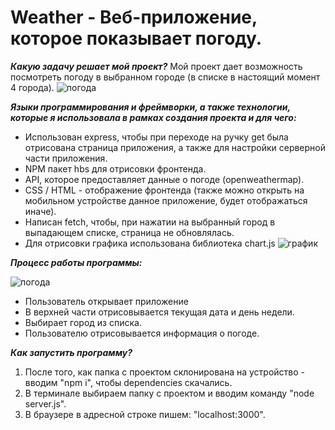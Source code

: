 # Weather - Веб-приложение, которое показывает погоду.

***Какую задачу решает мой проект?*** Мой проект дает возможность посмотреть погоду в выбранном городе (в списке в настоящий момент 4 города).
![погода](http://images.vfl.ru/ii/1603878826/680cb363/32107632.png)

***Языки программирования и фреймворки, а также технологии, которые я использовала в рамках создания проекта и для чего:***

- Использован express, чтобы при переходе на ручку get была отрисована страница приложения, а также для настройки серверной части приложения.
- NPM пакет hbs для отрисовки фронтенда.
- API, которое предоставляет данные о погоде (openweathermap).
- CSS / HTML - отображение фронтенда (также можно открыть на мобильном устройстве данное приложение, будет отображаться иначе).
- Написан fetch, чтобы, при нажатии на выбранный город в выпадающем списке, страница не обновлялась.
- Для отрисовки графика использована библиотека chart.js
![график](http://images.vfl.ru/ii/1603878826/680cb363/32107632.png)


***Процесс работы программы:***

![погода](http://images.vfl.ru/ii/1603878402/d343dd4b/32107514.png)


- Пользователь открывает приложение
- В верхней части отрисовывается текущая дата и день недели.
- Выбирает город из списка. 
- Пользователю отрисовывается информация о погоде.

***Как запустить программу?***

1. После того, как папка с проектом склонирована на устройство - вводим "npm i", чтобы dependencies скачались.
2. В терминале выбираем папку с проектом и вводим команду "node server.js".
3. В браузере в адресной строке пишем: "localhost:3000".
